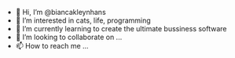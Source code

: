 - 👋 Hi, I’m @biancakleynhans
- 👀 I’m interested in cats, life, programming
- 🌱 I’m currently learning to create the ultimate bussiness software 
- 💞️ I’m looking to collaborate on ...
- 📫 How to reach me ...

<!---
biancakleynhans/biancakleynhans is a ✨ special ✨ repository because its `README.md` (this file) appears on your GitHub profile.
You can click the Preview link to take a look at your changes.
--->
